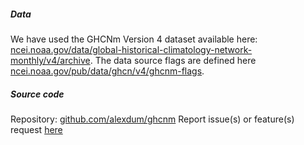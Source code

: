 ##### Data

We have used the GHCNm Version 4 dataset available here: <a href="https://www.ncei.noaa.gov/data/global-historical-climatology-network-monthly/v4/archive/" target="_blank">ncei.noaa.gov/data/global-historical-climatology-network-monthly/v4/archive</a>.
The data source flags are defined here  <a href="https://www.ncei.noaa.gov/pub/data/ghcn/v4/ghcnm-flags.txt" target="_blank">ncei.noaa.gov/pub/data/ghcn/v4/ghcnm-flags</a>.

##### Source code

Repository: <a href="https://github.com/alexdum/ghcnm" target="_blank">github.com/alexdum/ghcnm</a>
Report issue(s) or feature(s) request <a href="https://github.com/alexdum/ghcnm/issues" target="_blank">here</a>

